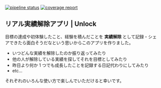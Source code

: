 [![pipeline status](https://gitlab.com/omae-app/unlock/badges/develop/pipeline.svg)](https://gitlab.com/omae-app/unlock/pipelines)
[![coverage report](https://gitlab.com/omae-app/unlock/badges/develop/coverage.svg)](https://omae-app.gitlab.io/unlock)

## リアル実績解除アプリ | Unlock

目標の達成や初体験したこと、経験を積んだことを **実績解除** として記録・シェアできたら面白そうだなという思いからこのアプリを作りました。   

* いつどんな実績を解除したのか振り返ってみたり
* 他の人が解除している実績を探してそれを目標としてみたり
* 昨日より何か 1 つでも成長したことを記録する日記代わりにしてみたり
* etc...


それぞれのいろんな使い方で楽しんでいただけると幸いです。
